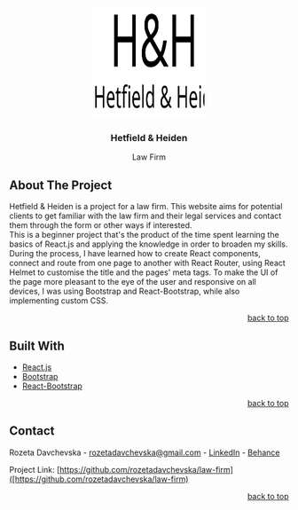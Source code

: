 <div id="top"></div>

<!-- PROJECT LOGO -->
<br />
<div align="center">
  <a href="https://github.com/rozetadavchevska/law-firm">
    <img src="src/assets/logo.svg" alt="Logo" width="200" height="200">
  </a>
<h3 align="center">Hetfield & Heiden</h3>

  <p align="center">
    Law Firm
    <br />
  </p>
</div>


<!-- ABOUT THE PROJECT -->
## About The Project

Hetfield & Heiden is a project for a law firm. This website aims for potential clients to get familiar with the law firm and their legal services and contact them through the form or other ways if interested.<br/>
This is a beginner project that's the product of the time spent learning the basics of React.js and applying the knowledge in order to broaden my skills. During the process, I have learned how to create React components, connect and route from one page to another with React Router, using React Helmet to customise the title and the pages' meta tags. To make the UI of the page more pleasant to the eye of the user and responsive on all devices, I was using Bootstrap and React-Bootstrap, while also implementing custom CSS.    

<p align="right"><a href="#top">back to top</a></p>



## Built With

* [React.js](https://reactjs.org/)
* [Bootstrap](https://getbootstrap.com)
* [React-Bootstrap](https://react-bootstrap.github.io/)

<p align="right"><a href="#top">back to top</a></p>


<!-- CONTACT -->
## Contact

Rozeta Davchevska -  rozetadavchevska@gmail.com - [LinkedIn](https://linkedin.com/in/rozetadavchevska) - [Behance](https://www.behance.net/rozetadavchevska)

Project Link: [https://github.com/rozetadavchevska/law-firm]([https://github.com/rozetadavchevska/law-firm)

<p align="right"><a href="#top">back to top</a></p>